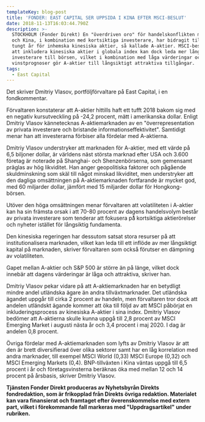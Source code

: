 ```yaml
---
templateKey: blog-post
title: 'FONDER: EAST CAPITAL SER UPPSIDA I KINA EFTER MSCI-BESLUT'
date: 2018-11-13T16:03:44.790Z
description: >-
  STOCKHOLM (Fonder Direkt) En "överdriven oro" för handelskonflikten mellan USA
  och Kina, i kombination med kortsiktiga investerare, har bidragit till ett
  tungt år för inhemska kinesiska aktier, så kallade A-aktier. MSCI-beslutet om
  att inkludera kinesiska aktier i globala index kan dock leda mer långsiktiga
  investerare till börsen, vilket i kombination med låga värderingar och bra
  vinstprognoser gör A-aktier till långsiktigt attraktiva tillgångar.
tags:
  - East Capital
---
```

Det skriver Dmitriy Vlasov, portföljförvaltare på East Capital, i en fondkommentar.

Förvaltaren konstaterar att A-aktier hittills haft ett tufft 2018 bakom sig med en negativ kursutveckling på -24,2 procent, mätt i amerikanska dollar. Enligt Dmitriy Vlasov kännetecknas A-aktiemarknaden av en "överrepresentation av privata investerare och bristande informationseffektivitet". Samtidigt menar han att investerarna förbiser alla fördelar med A-aktierna. 

Dmitriy Vlasov understryker att marknaden för A-aktier, med ett värde på 6,5 biljoner dollar, är världens näst största marknad efter USA och 3.600 företag är noterade på Shanghai- och Shenzenbörserna, som gemensamt präglas av hög likviditet. Han anger geopolitiska faktorer och pågående skuldminskning som skäl till något minskad likviditet, men understryker att den dagliga omsättningen på A-aktiemarknaden fortfarande är mycket god, med 60 miljarder dollar, jämfört med 15 miljarder dollar för Hongkong-börsen.

Utöver den höga omsättningen menar förvaltaren att volatiliteten i A-aktier kan ha sin främsta orsak i att 70-80 procent av dagens handelsvolym består av privata investerare som tenderar att fokusera på̊ kortsiktiga aktierörelser och nyheter istället för långsiktig fundamenta.  

Den kinesiska regeringen har dessutom satsat stora resurser på att institutionalisera marknaden, vilket kan leda till ett inflöde av mer långsiktigt kapital på marknaden, skriver förvaltaren som också förutser en dämpning av volatiliteten.

Gapet mellan A-aktier och S&P 500 är större än på länge, vilket dock innebär att dagens värderingar är låga och attraktiva, skriver han.

Dmitriy Vlasov pekar vidare på att A-aktiemarknaden har en betydligt mindre andel utländska ägare än andra tillväxtmarknader. Det utländska ägandet uppgår till cirka 2 procent av handeln, men förvaltaren tror dock att andelen utländskt ägande kommer att öka till följd av att MSCI påbörjat en inkluderingsprocess av kinesiska A-aktier i sina index. Dmitriy Vlasov bedömer att A-aktierna skulle kunna uppgå till 2,8 procent av MSCI Emerging Market i augusti nästa år och 3,4 procent i maj 2020. I dag är andelen 0,8 procent.

Övriga fördelar med A-aktiemarknaden som lyfts av Dmitriy Vlasov är att den är brett diversifierad över olika sektorer samt har en låg korrelation med andra marknader, till exempel MSCI World (0,33) MSCI Europe (0,32) och MSCI Emerging Markets (0,4). BNP-tillväxten i Kina väntas uppgå till 6,5 procent i år och företagsvinsterna beräknas öka med mellan 12 och 14 procent på årsbasis, skriver Dmitriy Vlasov.

**Tjänsten Fonder Direkt produceras av Nyhetsbyrån Direkts fondredaktion, som är frikopplad från Direkts övriga redaktion. Materialet kan vara finansierat och framtaget efter överenskommelse med extern part, vilket i förekommande fall markeras med "Uppdragsartikel" under rubriken.**
